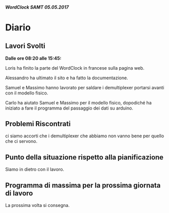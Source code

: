 ##### WordClock SAMT 05.05.2017

# Diario

## Lavori Svolti

**Dalle ore 08:20 alle 15:45:**

Loris ha finito la parte
del WordClock in francese sulla pagina web.

Alessandro ha ultimato il sito e ha fatto la documentazione.

Samuel e Massimo hanno lavorato per saldare i demultiplexer portarsi avanti con il modello fisico.

Carlo ha aiutato Samuel e Massimo per il modello fisico, dopodiché ha iniziato a fare
il programma del passaggio dei dati su arduino.


## Problemi Riscontrati
ci siamo accorti che i demultiplexer che abbiamo non vanno bene per quello che ci servono.


## Punto della situazione rispetto alla pianificazione

Siamo in dietro con il lavoro.

## Programma di massima per la prossima giornata di lavoro

La prossima volta si consegna.

